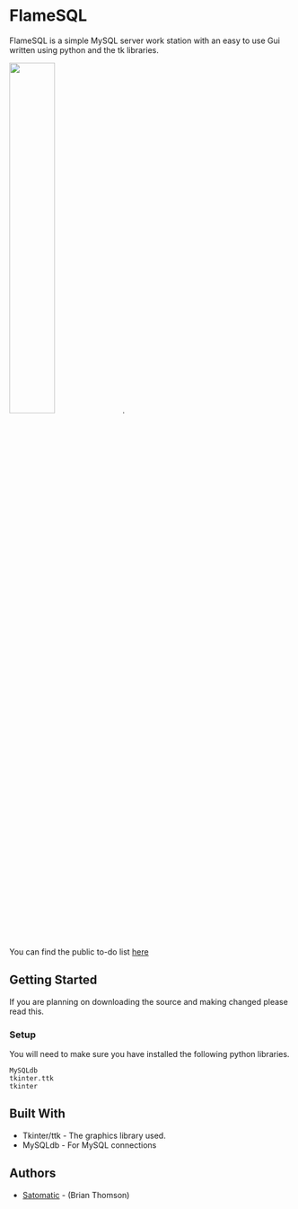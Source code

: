 # FlameSQL

FlameSQL is a simple MySQL server work station with an easy to use Gui written using python and the
tk libraries.

<img src="http://www.satomatic.space/projects/Images/s2.png" width="40%">.

You can find the public to-do list [here](https://www.notion.so/satomatic/e85d8723b86f4e4b906ee11da2a0c1d6?v=22c93e8c2d7b4216b9a0ea3fa021410a)

## Getting Started

If you are planning on downloading the source and making changed please read this.

### Setup

You will need to make sure you have installed the following python libraries.

```
MySQLdb
tkinter.ttk
tkinter
```

## Built With

* Tkinter/ttk - The graphics library used.
* MySQLdb - For MySQL connections

## Authors

* [Satomatic](http://www.github.com/Satomatic) - (Brian Thomson)

